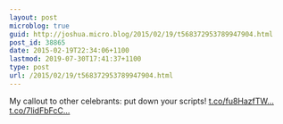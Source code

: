 ```yaml
---
layout: post
microblog: true
guid: http://joshua.micro.blog/2015/02/19/t568372953789947904.html
post_id: 38865
date: 2015-02-19T22:34:06+1100
lastmod: 2019-07-30T17:41:37+1100
type: post
url: /2015/02/19/t568372953789947904.html
---
```

My callout to other celebrants: put down your scripts! [t.co/fu8HazfTW...](http://t.co/fu8HazfTWk) [t.co/7IidFbFcC...](http://t.co/7IidFbFcC5)
